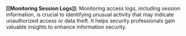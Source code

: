 **[[Monitoring Session Logs]]:** Monitoring access logs, including session information, is crucial to identifying unusual activity that may indicate unauthorized access or data theft. It helps security professionals gain valuable insights to enhance information security.
